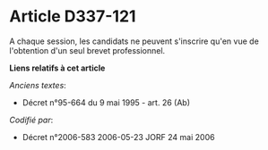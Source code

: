 # Article D337-121

A chaque session, les candidats ne peuvent s'inscrire qu'en vue de l'obtention d'un seul brevet professionnel.

**Liens relatifs à cet article**

_Anciens textes_:

  - Décret n°95-664 du 9 mai 1995 - art. 26 (Ab)

_Codifié par_:

  - Décret n°2006-583 2006-05-23 JORF 24 mai 2006
